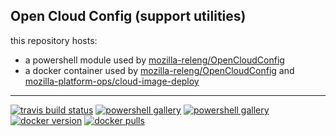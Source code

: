 ## Open Cloud Config (support utilities)

this repository hosts:

* a powershell module used by [mozilla-releng/OpenCloudConfig](https://github.com/mozilla-releng/OpenCloudConfig)
* a docker container used by [mozilla-releng/OpenCloudConfig](https://github.com/mozilla-releng/OpenCloudConfig) and [mozilla-platform-ops/cloud-image-deploy](https://github.com/mozilla-platform-ops/cloud-image-deploy)

---

[![travis build status](https://travis-ci.org/grenade/OpenCloudConfig.svg?branch=master)](https://travis-ci.org/grenade/OpenCloudConfig)
[![powershell gallery](https://img.shields.io/powershellgallery/v/OpenCloudConfig.svg?label=OpenCloudConfig)](https://www.powershellgallery.com/packages/OpenCloudConfig)
[![powershell gallery](https://img.shields.io/powershellgallery/dt/OpenCloudConfig.svg?label=OpenCloudConfig)](https://www.powershellgallery.com/packages/OpenCloudConfig)
[![docker version](https://img.shields.io/docker/v/grenade/opencloudconfig.svg?style=plastic)](https://hub.docker.com/r/grenade/opencloudconfig/)
[![docker pulls](https://img.shields.io/docker/pulls/grenade/opencloudconfig.svg?style=plastic)](https://hub.docker.com/r/grenade/opencloudconfig/)
